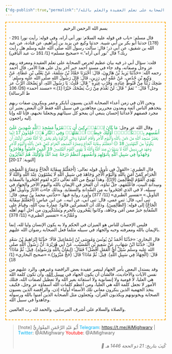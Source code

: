 ```yaml
---
{"dg-publish":true,"permalink":"/مقالات/حرص الصحابة على تعلم العقيدة والعلم بالله/","noteIcon":"📑","created":"2025-05-07T13:47:10.672+03:00","updated":"2025-07-13T13:01:54.632+03:00"}
---
```



<div style="border: 2px dashed orange; padding: 10px; font-family: Helvetica;"> 

<center>بسم الله الرحمن الرحيم</center>





قال مسلم:
«باب في قوله عليه السلام: نور أنى أراه، وفي قوله: رأيت نورا
291 - (178) حدثنا أبو بكر بن أبي شيبة. حدثنا وكيع عن يزيد بن إبراهيم، عن قتادة، عن عبد الله بن شقيق، عن أبي ذر؛ قال:
سألت رسول الله صلى الله عليه وسلم هل رأيت ربك؟ قال "نور أنى أراه".»
«صحيح مسلم» (1/ 161 ت عبد الباقي)

قلت: سؤال أبي ذر فيه بيان عظيم لحرص الصحابة على تعلم العقيدة ومعرفة ربهم عز وجل وصفاته، وقد جاء في مسند أحمد خبر آخر يدل على هذا الأمر، قال أحمد رحمه الله:
«حَدَّثَنَا يَزِيدُ بْنُ هَارُونَ، قَالَ: أَخْبَرَنَا حَمَّادُ بْنُ سَلَمَةَ، عَنْ يَعْلَى بْنِ عَطَاءٍ، عَنْ وَكِيعِ بْنِ حُدُسٍ، عَنْ عَمِّهِ أَبِي رَزِينٍ، قَالَ: قَالَ رَسُولُ اللهِ صلى الله عليه وسلم: " ضَحِكَ رَبُّنَا مِنْ قُنُوطِ عِبَادِهِ، وَقُرْبِ غِيَرِهِ " قَالَ: قُلْتُ: يَا رَسُولَ اللهِ، أَوَ يَضْحَكُ الرَّبُّ عز وجل؟ قَالَ: " نَعَمْ " قَالَ: لَنْ نَعْدَمَ ‌مِنْ ‌رَبٍّ ‌يَضْحَكُ خَيْرًا (1).»
«مسند أحمد» (26/ 106 ط الرسالة)

ونحن الآن في زمن أعداء الصحابة الذين يسبون أبابكر وعمر وينكرون صفات ربهم يتخذهم الناس أئمة ويعدون محررين مجاهدين في سبيل الله فقط لأن البعض يعتبر أن مجرد قصفهم لأعدائنا إحسان ينبغي أن يمحو كل سيئاتهم ويجعلنا نحبهم، فإنا لله وإنا إليه راجعون.

وقال الله عز وجل: <font color="#00b050">مَا كَانَ لِلۡمُشۡرِكِينَ أَن يَعۡمُرُواْ مَسَٰجِدَ ٱللَّهِ شَٰهِدِينَ عَلَىٰٓ أَنفُسِهِم بِٱلۡكُفۡرِۚ أُوْلَٰٓئِكَ حَبِطَتۡ أَعۡمَٰلُهُمۡ وَفِي ٱلنَّارِ هُمۡ خَٰلِدُونَ 17 إِنَّمَا يَعۡمُرُ مَسَٰجِدَ ٱللَّهِ مَنۡ ءَامَنَ بِٱللَّهِ وَٱلۡيَوۡمِ ٱلۡأٓخِرِ وَأَقَامَ ٱلصَّلَوٰةَ وَءَاتَى ٱلزَّكَوٰةَ وَلَمۡ يَخۡشَ إِلَّا ٱللَّهَۖ فَعَسَىٰٓ أُوْلَٰٓئِكَ أَن يَكُونُواْ مِنَ ٱلۡمُهۡتَدِينَ 18 ۞ أَجَعَلۡتُمۡ سِقَايَةَ ٱلۡحَآجِّ وَعِمَارَةَ ٱلۡمَسۡجِدِ ٱلۡحَرَامِ كَمَنۡ ءَامَنَ بِٱللَّهِ وَٱلۡيَوۡمِ ٱلۡأٓخِرِ وَجَٰهَدَ فِي سَبِيلِ ٱللَّهِۚ لَا يَسۡتَوُۥنَ عِندَ ٱللَّهِۗ وَٱللَّهُ لَا يَهۡدِي ٱلۡقَوۡمَ ٱلظَّٰلِمِينَ 19 ٱلَّذِينَ ءَامَنُواْ وَهَاجَرُواْ وَجَٰهَدُواْ فِي سَبِيلِ ٱللَّهِ بِأَمۡوَٰلِهِمۡ وَأَنفُسِهِمۡ أَعۡظَمُ دَرَجَةً عِندَ ٱللَّهِۚ وَأُوْلَٰٓئِكَ هُمُ ٱلۡفَآئِزُونَ</font>  [التوبة: 17-20]

قال الطبري:
«‌‌‌‌القولُ في تأويلِ قولِه تعالى: {أَجَعَلْتُمْ سِقَايَةَ الْحَاجِّ وَعِمَارَةَ الْمَسْجِدِ الْحَرَامِ كَمَنْ آمَنَ بِاللَّهِ وَالْيَوْمِ الْآخِرِ وَجَاهَدَ فِي سَبِيلِ اللَّهِ لَا يَسْتَوُونَ عِنْدَ اللَّهِ وَاللَّهُ لَا يَهْدِي الْقَوْمَ الظَّالِمِينَ (19)}.
وهذا تَوبيخٌ من اللهِ تعالى ذكرُه لقومٍ افتَخَروا بالسقايةِ وسِدانةِ البيتِ، فأَعْلَمَهم، جلَّ ثناؤه، أن الفخرَ في الإيمانِ بالله واليومِ الآخر والجهادِ في سبيلِه، لا في الذي افتَخَروا به مِن السِّدانةِ والسقايةِ. وبذلك جاءت الآثارُ وتأويلُ أهلِ التأويلِ.»
«تفسير الطبري» (11/ 377)
وأورد رواية فيها: 
«حدَّثني محمدُ بنُ سعدٍ، قال: ثنى أبي، قال: ثنى عمي، قال: ثنى أبي، عن أبيه،، عن ابن عباسٍ: {أَجَعَلْتُمْ سِقَايَةَ الْحَاجِّ} إلى قولِه: {الظَّالِمِينَ}. وذلك أن المشركين قالوا: عِمارةُ بيتِ اللهِ، وقيامٌ على السِّقايةِ خيرٌ ممن آمَن وجاهَد، وكانوا يَفْخَرون بالحرمِ ويَسْتَكْبِرون من أجلِ أنهم أهلُه وعُمَّارُه.»
«تفسير الطبري» (11/ 378)

فليس الإحسان للناس هو الميزان في الحكم ولا به يكون الإنسان وليا لله، إنما بالإيمان بالله ومعرفته وحبه والجهاد في سبيله مثلما فعل الصحابة رضوان الله عليهم. 

قال البخاري: 
«حَدَّثَنَا أَحْمَدُ بْنُ يُونُسَ وَمُوسَى بْنُ إِسْمَاعِيلَ قَالَا: حَدَّثَنَا إِبْرَاهِيمُ بْنُ سَعْدٍ قَالَ: حَدَّثَنَا ابْنُ شِهَابٍ، عَنْ سَعِيدِ بْنِ الْمُسَيِّبِ، عَنْ أَبِي هُرَيْرَةَ:
أَنَّ رَسُولَ اللَّهِ صلى الله عليه وسلم سُئِلَ أَيُّ الْعَمَلِ ‌أَفْضَلُ؟ فَقَالَ: (‌إِيمَانٌ ‌بِاللَّهِ وَرَسُولِهِ). قِيلَ: ثُمَّ مَاذَا؟ قَالَ: (الْجِهَادُ فِي سَبِيلِ اللَّهِ). قِيلَ: ثُمَّ مَاذَا؟ قَالَ: (حَجٌّ مَبْرُورٌ).»
«صحيح البخاري» (1/ 18)


وقد يستدل البعض بأمر الجهاد لينصر عقيدة بعض الرافضة وغيرهم، والرد عليهم من نفس الآيات والأحاديث، فالشأن أن يكون الجهاد في <u>سبيل الله</u>، وأن تكون كلمة الله هي العليا، لا قومية ولا إنسانوية ولا استغاثة بغير الله ولا تعطيل لصفات الله، فتلك الأمور لا تجعل كلمة الله هي العليا، ومن أعظم كلمات الله أسماؤه عز وجل، فكيف يتخذ الجهمية الذين ينكرون معاني تلك الأسماء أولياء إذن، والرافضة الذين يسبون الصحابة ويخونونهم ويكذبون القرآن، ويُجعلون مثل الصحابة الذين آمنوا بالله ورسوله وجاهدوا في سبيل الله.

والصلاة والسلام على أشرف المرسلين، والحمد لله رب العالمين. 

</div>

> [!note] أَبُو عَبْدِ الرَّحْمَنِ المِغْوَارِيُّ 
> <font color="#00b0f0">Telegram</font>: https://t.me/AlMighwary | <font color="#00b0f0">Twitter</font>: @AlMighwary 
<font color="#ff0000">Youtube</font>: @AlMighwary  <footer style="text-align:right; font-style:italic; padding-top:10px;">📅 كُتِبَ بتاريخ: 21 ذو الحجة 1446 هـ</footer>













